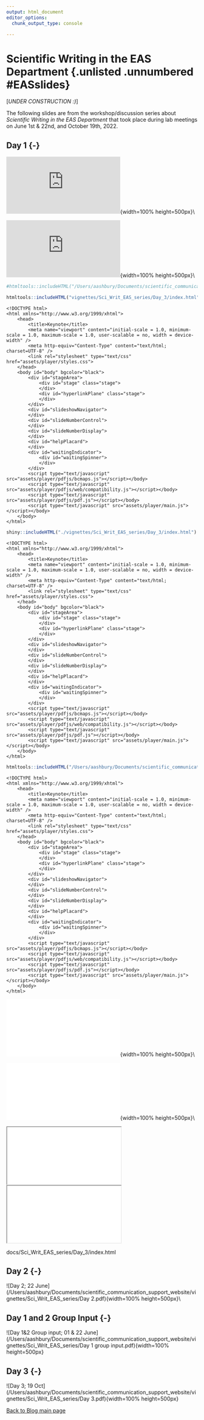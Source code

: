 ```yaml
---
output: html_document
editor_options:
  chunk_output_type: console

---
```





# Scientific Writing in the EAS Department {.unlisted .unnumbered #EASslides}

[*UNDER CONSTRUCTION :)*]

The following slides are from the workshop/discussion series about *Scientific Writing in the EAS Department* that took place during lab meetings on June 1st & 22nd, and October 19th, 2022. 


## Day 1 {-}

![Day 1; 01 June](https://github.com/ekopter/scientific_communication_support_website/blob/main/pdfs/Sci_Writ_EAS_series/Day_1.pdf){width=100% height=500px}\

![Day 1; 01 June](https://github.com/ekopter/scientific_communication_support_website/blob/main/pdfs/Sci_Writ_EAS_series/Day_1.pdf){width=100% height=500px}\



```r
#htmltools::includeHTML("/Users/aashbury/Documents/scientific_communication_support_website/vignettes/Sci_Writ_EAS_series/Day_3")
```


```r
htmltools::includeHTML("vignettes/Sci_Writ_EAS_series/Day_3/index.html")
```

```{=html}
<!DOCTYPE html>
<html xmlns="http://www.w3.org/1999/xhtml">
    <head>
        <title>Keynote</title>
        <meta name="viewport" content="initial-scale = 1.0, minimum-scale = 1.0, maximum-scale = 1.0, user-scalable = no, width = device-width" />
        <meta http-equiv="Content-Type" content="text/html; charset=UTF-8" />
        <link rel="stylesheet" type="text/css" href="assets/player/styles.css">
    </head>
    <body id="body" bgcolor="black">
        <div id="stageArea">
            <div id="stage" class="stage">
            </div>
            <div id="hyperlinkPlane" class="stage">
            </div>
        </div>
        <div id="slideshowNavigator">
        </div>
        <div id="slideNumberControl">
        </div>
        <div id="slideNumberDisplay">
        </div>
        <div id="helpPlacard">
        </div>
        <div id="waitingIndicator">
            <div id="waitingSpinner">
            </div>
        </div>
        <script type="text/javascript" src="assets/player/pdfjs/bcmaps.js"></script></body>
        <script type="text/javascript" src="assets/player/pdfjs/web/compatibility.js"></script></body>
        <script type="text/javascript" src="assets/player/pdfjs/pdf.js"></script></body>
        <script type="text/javascript" src="assets/player/main.js"></script></body>
    </body>
</html>
```


```r
shiny::includeHTML("./vignettes/Sci_Writ_EAS_series/Day_3/index.html")
```

```{=html}
<!DOCTYPE html>
<html xmlns="http://www.w3.org/1999/xhtml">
    <head>
        <title>Keynote</title>
        <meta name="viewport" content="initial-scale = 1.0, minimum-scale = 1.0, maximum-scale = 1.0, user-scalable = no, width = device-width" />
        <meta http-equiv="Content-Type" content="text/html; charset=UTF-8" />
        <link rel="stylesheet" type="text/css" href="assets/player/styles.css">
    </head>
    <body id="body" bgcolor="black">
        <div id="stageArea">
            <div id="stage" class="stage">
            </div>
            <div id="hyperlinkPlane" class="stage">
            </div>
        </div>
        <div id="slideshowNavigator">
        </div>
        <div id="slideNumberControl">
        </div>
        <div id="slideNumberDisplay">
        </div>
        <div id="helpPlacard">
        </div>
        <div id="waitingIndicator">
            <div id="waitingSpinner">
            </div>
        </div>
        <script type="text/javascript" src="assets/player/pdfjs/bcmaps.js"></script></body>
        <script type="text/javascript" src="assets/player/pdfjs/web/compatibility.js"></script></body>
        <script type="text/javascript" src="assets/player/pdfjs/pdf.js"></script></body>
        <script type="text/javascript" src="assets/player/main.js"></script></body>
    </body>
</html>
```


```r
htmltools::includeHTML("/Users/aashbury/Documents/scientific_communication_support_website/vignettes/Sci_Writ_EAS_series/Day_3/index.html")
```

```{=html}
<!DOCTYPE html>
<html xmlns="http://www.w3.org/1999/xhtml">
    <head>
        <title>Keynote</title>
        <meta name="viewport" content="initial-scale = 1.0, minimum-scale = 1.0, maximum-scale = 1.0, user-scalable = no, width = device-width" />
        <meta http-equiv="Content-Type" content="text/html; charset=UTF-8" />
        <link rel="stylesheet" type="text/css" href="assets/player/styles.css">
    </head>
    <body id="body" bgcolor="black">
        <div id="stageArea">
            <div id="stage" class="stage">
            </div>
            <div id="hyperlinkPlane" class="stage">
            </div>
        </div>
        <div id="slideshowNavigator">
        </div>
        <div id="slideNumberControl">
        </div>
        <div id="slideNumberDisplay">
        </div>
        <div id="helpPlacard">
        </div>
        <div id="waitingIndicator">
            <div id="waitingSpinner">
            </div>
        </div>
        <script type="text/javascript" src="assets/player/pdfjs/bcmaps.js"></script></body>
        <script type="text/javascript" src="assets/player/pdfjs/web/compatibility.js"></script></body>
        <script type="text/javascript" src="assets/player/pdfjs/pdf.js"></script></body>
        <script type="text/javascript" src="assets/player/main.js"></script></body>
    </body>
</html>
```

![Day 1; 01 June](/Users/aashbury/Documents/scientific_communication_support_website/vignettes/Sci_Writ_EAS_series/Day_3/index.html){width=100% height=500px}\

![Day 1; 01 June](./vignettes/Sci_Writ_EAS_series/Day_3/index.html){width=100% height=500px}\

<iframe src="/Users/aashbury/Documents/scientific_communication_support_website/vignettes/Sci_Writ_EAS_series/Day_3/index.html"></iframe>

<iframe src="./vignettes/Sci_Writ_EAS_series/Day_3/index.html"></iframe>

<object data="/Users/aashbury/Documents/scientific_communication_support_website/vignettes/Sci_Writ_EAS_series/Day_3/index.html" width="100%">
</object>

docs/Sci_Writ_EAS_series/Day_3/index.html



## Day 2 {-}

![Day 2; 22 June](/Users/aashbury/Documents/scientific_communication_support_website/vignettes/Sci_Writ_EAS_series/Day 2.pdf){width=100% height=500px}\

## Day 1 and 2 Group Input {-}

![Day 1&2 Group input; 01 & 22 June](/Users/aashbury/Documents/scientific_communication_support_website/vignettes/Sci_Writ_EAS_series/Day 1 group input.pdf){width=100% height=500px}

## Day 3 {-}

![Day 3; 19 Oct](/Users/aashbury/Documents/scientific_communication_support_website/vignettes/Sci_Writ_EAS_series/Day 3.pdf){width=100% height=500px}

[Back to Blog main page](#blog_main)
